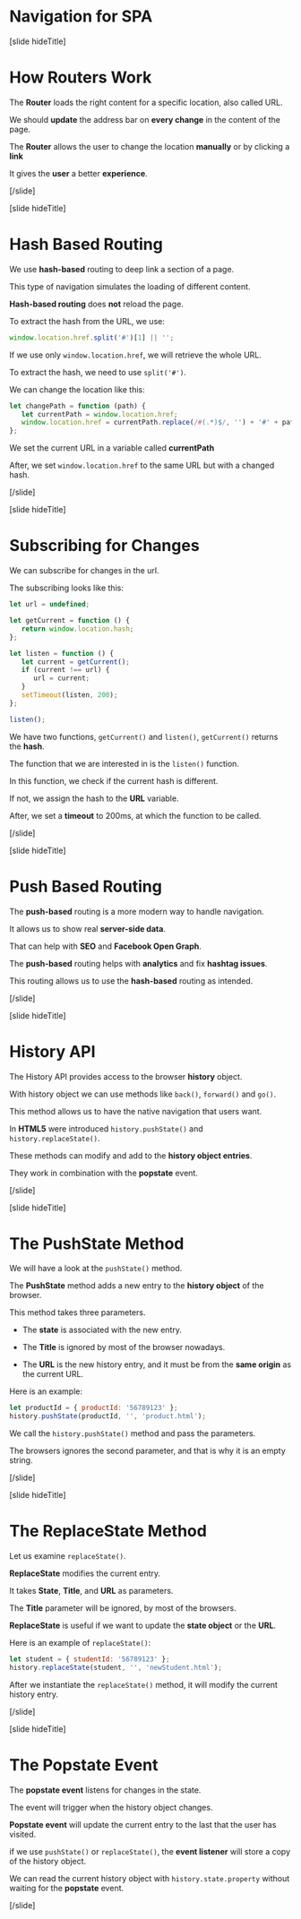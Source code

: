 # Navigation for SPA

[slide hideTitle]

# How Routers Work

The **Router** loads the right content for a specific location, also called URL.

We should **update** the address bar on **every change** in the content of the page.

The **Router** allows the user to change the location **manually** or by clicking a **link**

It gives the **user** a better **experience**.

[/slide]

[slide hideTitle]

# Hash Based Routing

We use **hash-based** routing to deep link a section of a page.

This type of navigation simulates the loading of different content.

**Hash-based routing** does **not** reload the page.

To extract the hash from the URL, we use:

```js
window.location.href.split('#')[1] || '';
```

If we use only `window.location.href`, we will retrieve the whole URL.

To extract the hash, we need to use `split('#')`.

We can change the location like this:

```js
let changePath = function (path) {
   let currentPath = window.location.href;
   window.location.href = currentPath.replace(/#(.*)$/, '') + '#' + path;
};
```

We set the current URL in a variable called **currentPath**

After, we set `window.location.href` to the same URL but with a changed hash.

[/slide]

[slide hideTitle]

# Subscribing for Changes

We can subscribe for changes in the url.

The subscribing looks like this:

```js
let url = undefined;

let getCurrent = function () {
   return window.location.hash;
};

let listen = function () {
   let current = getCurrent();
   if (current !== url) {
      url = current;
   }
   setTimeout(listen, 200);
};

listen();
```

We have two functions, `getCurrent()` and `listen()`, `getCurrent()` returns the **hash**.

The function that we are interested in is the `listen()` function.

In this function, we check if the current hash is different.

If not, we assign the hash to the **URL** variable.

After, we set a **timeout** to 200ms, at which the function to be called.

[/slide]

[slide hideTitle]

# Push Based Routing

The **push-based** routing is a more modern way to handle navigation.

It allows us to show real **server-side data**. 

That can help with **SEO** and **Facebook Open Graph**.

The **push-based** routing helps with **analytics** and fix **hashtag issues**.

This routing allows us to use the **hash-based** routing as intended.

[/slide]

[slide hideTitle]

# History API

The History API provides access to the browser **history** object.

With history object we can use methods like `back()`, `forward()` and `go()`.

This method allows us to have the native navigation that users want.

In **HTML5** were introduced `history.pushState()` and `history.replaceState()`.

These methods can modify and add to the **history object entries**.

They work in combination with the **popstate** event.

[/slide]

[slide hideTitle]

# The PushState Method

We will have a look at the `pushState()` method.

The **PushState** method adds a new entry to the **history object** of the browser.

This method takes three parameters.

- The **state** is associated with the new entry.

- The **Title** is ignored by most of the browser nowadays.

- The **URL** is the new history entry, and it must be from the **same origin** as the current URL.

Here is an example:

```js
let productId = { productId: '56789123' };
history.pushState(productId, '', 'product.html');
```

We call the `history.pushState()` method and pass the parameters.

The browsers ignores the second parameter, and that is why it is an empty string.

[/slide]

[slide hideTitle]

# The ReplaceState Method

Let us examine `replaceState()`.

**ReplaceState** modifies the current entry.

It takes **State**, **Title**, and **URL** as parameters.

The **Title** parameter will be ignored, by most of the browsers.

**ReplaceState** is useful if we want to update the **state object** or the **URL**.

Here is an example of `replaceState()`:

```js
let student = { studentId: '56789123' };
history.replaceState(student, '', 'newStudent.html');
```

After we instantiate the `replaceState()` method, it will modify the current history entry.

[/slide]

[slide hideTitle]

# The Popstate Event

The **popstate event** listens for changes in the state.

The event will trigger when the history object changes.

**Popstate event** will update the current entry to the last that the user has visited.

if we use `pushState()` or `replaceState()`, the **event listener** will store a copy of the history object.

We can read the current history object with `history.state.property` without waiting for the **popstate** event.

[/slide]
